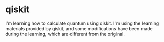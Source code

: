 # qiskit

I'm learning how to calculate quantum using qiskit.
I'm using the learning materials provided by qiskit,
and some modifications have been made during the learning,
which are different from the original.
